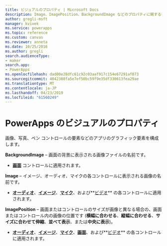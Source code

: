 ```yaml
---
title: ビジュアルのプロパティ | Microsoft Docs
description: Image、ImagePosition、BackgroundImage などのプロパティに関する参照情報
author: gregli-msft
manager: kvivek
ms.service: powerapps
ms.topic: reference
ms.custom: canvas
ms.reviewer: anneta
ms.date: 10/25/2016
ms.author: gregli
search.audienceType:
- maker
search.app:
- PowerApps
ms.openlocfilehash: dad00e28dfc61c92c03aaf917c154e67291af073
ms.sourcegitcommit: 4042388fa5e7ef50bc59f9e35df330613fea29ae
ms.translationtype: MT
ms.contentlocale: ja-JP
ms.lasthandoff: 04/23/2019
ms.locfileid: "61560249"
---
```

# <a name="image-properties-in-powerapps"></a>PowerApps のビジュアルのプロパティ
画像、写真、ペン コントロールの要素などのアプリのグラフィック要素を構成します。

**BackgroundImage** – 画面の背景に表示される画像ファイルの名前です。

* **[画面](control-screen.md)** コントロールに適用されます。

**Image** – イメージ、オーディオ、マイクの各コントロールに表示される画像の名前です。

* **[オーディオ](control-audio-video.md)**、**[イメージ](control-image.md)**、**[マイク](control-microphone.md)**、および**[ビデオ](control-audio-video.md)** の各コントロールに適用されます。

**ImagePosition** – 画面またはコントロールのサイズが画像と異なる場合の、画面またはコントロール内の画像の位置です (**横幅に合わせる**、**縦幅に合わせる**、**サイズに合わせて伸縮**、**並べて表示**、または**中央に表示**)。

* **[オーディオ](control-audio-video.md)**、**[イメージ](control-image.md)**、**[マイク](control-microphone.md)**、**[画面](control-screen.md)**、および**[ビデオ](control-audio-video.md)** の各コントロールに適用されます。

